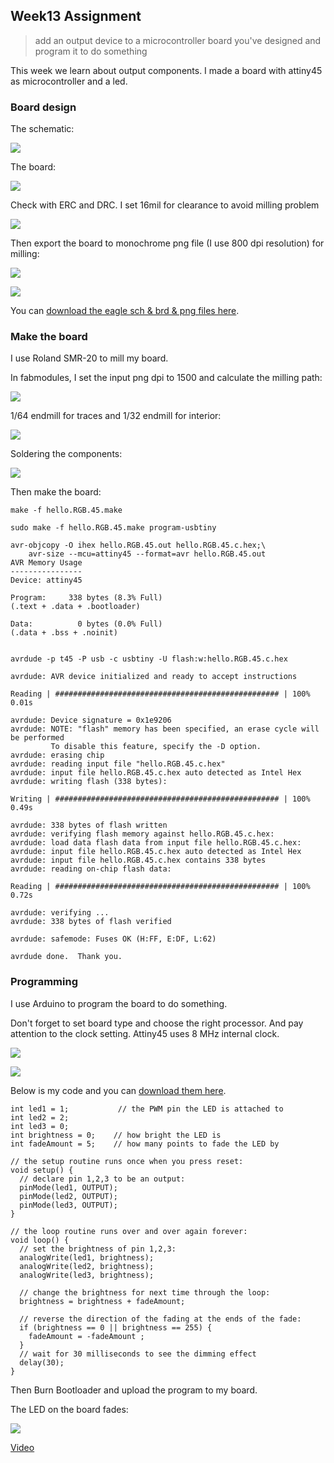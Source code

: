 ## Week13 Assignment

> add an output device to a microcontroller board you've designed and program it to do something

This week we learn about output components. I made a board with attiny45 as microcontroller and a led.

### Board design

The schematic:

![](http://7xjpra.com1.z0.glb.clouddn.com/week13-eagle-sch.png)

The board:

![](http://7xjpra.com1.z0.glb.clouddn.com/week13-eagle-brd.png)

Check with ERC and DRC. I set 16mil for clearance to avoid milling problem

![](http://7xjpra.com1.z0.glb.clouddn.com/setDRCclearance.png)

Then export the board to monochrome png file (I use 800 dpi resolution) for milling:

![](http://7xjpra.com1.z0.glb.clouddn.com/output-trace.png)

![](http://7xjpra.com1.z0.glb.clouddn.com/output-outline.png)

You can [download the eagle sch & brd & png files here](http://archive.fabacademy.org/archives/2016/fablabshenzhen/students/417/uploads/Week13-OutputEagleFiles.zip).

### Make the board

I use Roland SMR-20 to mill my board.

In fabmodules, I set the input png dpi to 1500 and calculate the milling path:

![](http://7xjpra.com1.z0.glb.clouddn.com/week13fabmodule.png)

1/64 endmill for traces and 1/32 endmill for interior:

![](http://7xjpra.com1.z0.glb.clouddn.com/week13milledboard.jpeg)

Soldering the components:

![](http://7xjpra.com1.z0.glb.clouddn.com/week13soderedboard.jpeg)

Then make the board:

``make -f hello.RGB.45.make``

``sudo make -f hello.RGB.45.make program-usbtiny``

```
avr-objcopy -O ihex hello.RGB.45.out hello.RGB.45.c.hex;\
	avr-size --mcu=attiny45 --format=avr hello.RGB.45.out
AVR Memory Usage
----------------
Device: attiny45

Program:     338 bytes (8.3% Full)
(.text + .data + .bootloader)

Data:          0 bytes (0.0% Full)
(.data + .bss + .noinit)


avrdude -p t45 -P usb -c usbtiny -U flash:w:hello.RGB.45.c.hex

avrdude: AVR device initialized and ready to accept instructions

Reading | ################################################## | 100% 0.01s

avrdude: Device signature = 0x1e9206
avrdude: NOTE: "flash" memory has been specified, an erase cycle will be performed
         To disable this feature, specify the -D option.
avrdude: erasing chip
avrdude: reading input file "hello.RGB.45.c.hex"
avrdude: input file hello.RGB.45.c.hex auto detected as Intel Hex
avrdude: writing flash (338 bytes):

Writing | ################################################## | 100% 0.49s

avrdude: 338 bytes of flash written
avrdude: verifying flash memory against hello.RGB.45.c.hex:
avrdude: load data flash data from input file hello.RGB.45.c.hex:
avrdude: input file hello.RGB.45.c.hex auto detected as Intel Hex
avrdude: input file hello.RGB.45.c.hex contains 338 bytes
avrdude: reading on-chip flash data:

Reading | ################################################## | 100% 0.72s

avrdude: verifying ...
avrdude: 338 bytes of flash verified

avrdude: safemode: Fuses OK (H:FF, E:DF, L:62)

avrdude done.  Thank you.
```

### Programming

I use Arduino to program the board to do something.

Don't forget to set board type and choose the right processor. And pay attention to the clock setting. Attiny45 uses 8 MHz internal clock.

![](http://7xjpra.com1.z0.glb.clouddn.com/arduinosetting8m.png)

![](http://7xjpra.com1.z0.glb.clouddn.com/week13-Arduino.png)

Below is my code and you can [download them here](http://archive.fabacademy.org/archives/2016/fablabshenzhen/students/417/uploads/Week13-MyRGB.ino).

``` 
int led1 = 1;           // the PWM pin the LED is attached to
int led2 = 2;
int led3 = 0;
int brightness = 0;    // how bright the LED is
int fadeAmount = 5;    // how many points to fade the LED by

// the setup routine runs once when you press reset:
void setup() {
  // declare pin 1,2,3 to be an output:
  pinMode(led1, OUTPUT);
  pinMode(led2, OUTPUT);
  pinMode(led3, OUTPUT);
}

// the loop routine runs over and over again forever:
void loop() {
  // set the brightness of pin 1,2,3:
  analogWrite(led1, brightness);
  analogWrite(led2, brightness);
  analogWrite(led3, brightness);

  // change the brightness for next time through the loop:
  brightness = brightness + fadeAmount;

  // reverse the direction of the fading at the ends of the fade:
  if (brightness == 0 || brightness == 255) {
    fadeAmount = -fadeAmount ;
  }
  // wait for 30 milliseconds to see the dimming effect
  delay(30);
}

```
Then Burn Bootloader and upload the program to my board.

The LED on the board fades:

![](http://7xjpra.com1.z0.glb.clouddn.com/week13final.png)

[Video](https://youtu.be/Comn24MekQg)

